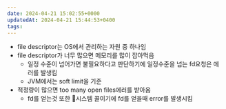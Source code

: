```yaml
---
date: 2024-04-21 15:02:55+0000
updatedAt: 2024-04-21 15:44:53+0400
tags: 
---
```

- file descriptor는 OS에서 관리하는 자원 중 하나임
- file descriptor가 너무 많으면 메모리를 많이 잡아먹음
	- 일정 수준이 넘어가면 불필요하다고 판단하기에 일정수준을 넘는 fd요청은 에러를 발생킴
	- JVM에서는 soft limit을 기준
- 적정량이 많으면 too many open files에러를 받아옴
	- fd를 얻는것 또한 시스템 콜이기에 fd를 얻을때 error를 발생시킴